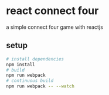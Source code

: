 # react connect four
a simple connect four game with reactjs

## setup
```bash
# install dependencies
npm install
# build
npm run webpack
# continuous build
npm run webpack -- --watch
```
